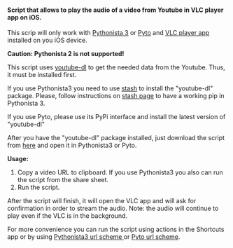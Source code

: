 #### Script that allows to play the audio of a video from Youtube in VLC player app on iOS.
This scrip will only work with [Pythonista 3](http://omz-software.com/pythonista/) or [Pyto](https://pyto.app
) and [VLC player app](https://www.videolan.org/vlc/download-ios.html) installed on you iOS device.

**Caution: Pythonista 2 is not supported!**

This script uses [youtube-dl](https://ytdl-org.github.io/youtube-dl/index.html) to get the needed data from the Youtube.
Thus, it must be installed first.

If you use Pythonista3 you need to use [stash](https://github.com/ywangd/stash) to install the "youtube-dl" package.
Please, follow instructions on [stash page](https://github.com/ywangd/stash) to have a working pip in
Pythonista 3. 
 
If you use Pyto, please use its PyPi interface and install the latest version of "youtube-dl"

After you have the "youtube-dl" package installed, just download the script from [here](https://foo_change_me) and
 open it in Pythonista3 or Pyto.

**Usage:**
1. Copy a video URL to clipboard. If you use Pythonista3 you also can run the script from the share sheet.
2. Run the script.

After the script will finish, it will open the VLC app and will ask for confirmation in order to stream the audio.
Note: the audio will continue to play even if the VLC is in the background. 

For more convenience you can run the script using actions in the Shortcuts app or by using [Pythonista3 url scheme
](http://omz-software.com/pythonista/docs/ios/urlscheme.html) or [Pyto url scheme](https://pyto.readthedocs.io/en/latest/automation.html).
